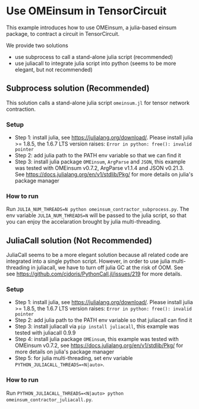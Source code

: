 # Use OMEinsum in TensorCircuit

This example introduces how to use OMEinsum, a julia-based einsum package, to contract a circuit in TensorCircuit.

We provide two solutions 

* use subprocess to call a stand-alone julia script (recommended)
* use juliacall to integrate julia script into python (seems to be more elegant, but not recommended)

## Subprocess solution (Recommended)

This solution calls a stand-alone julia script `omeinsum.jl` for tensor network contraction. 

### Setup

* Step 1: install julia, see https://julialang.org/download/. Please install julia >= 1.8.5, the 1.6.7 LTS version raises: `Error in python: free(): invalid pointer`
* Step 2: add julia path to the PATH env variable so that we can find it
* Step 3: install julia package `OMEinsum`, `ArgParse` and `JSON`, this example was tested with OMEinsum v0.7.2, ArgParse v1.1.4 and JSON v0.21.3. See https://docs.julialang.org/en/v1/stdlib/Pkg/ for more details on julia's package manager

### How to run

Run
`JULIA_NUM_THREADS=N python omeinsum_contractor_subprocess.py`. The env variable `JULIA_NUM_THREADS=N` will be passed to the julia script, so that you can enjoy the accelaration brought by julia multi-threading.


## JuliaCall solution (Not Recommended)

JuliaCall seems to be a more elegant solution because all related code are integrated into a single python script.
However, in order to use julia multi-threading in juliacall, we have to turn off julia GC at the risk of OOM. See see https://github.com/cjdoris/PythonCall.jl/issues/219 for more details.


### Setup

* Step 1: install julia, see https://julialang.org/download/. Please install julia >= 1.8.5, the 1.6.7 LTS version raises: `Error in python: free(): invalid pointer`
* Step 2: add julia path to the PATH env variable so that juliacall can find it
* Step 3: install juliacall via `pip install juliacall`, this example was tested with juliacall 0.9.9
* Step 4: install julia package `OMEinsum`, this example was tested with OMEinsum v0.7.2, see https://docs.julialang.org/en/v1/stdlib/Pkg/ for more details on julia's package manager
* Step 5: for julia multi-threading, set env variable `PYTHON_JULIACALL_THREADS=<N|auto>`. 

### How to run

Run
`PYTHON_JULIACALL_THREADS=<N|auto> python omeinsum_contractor_juliacall.py`.


